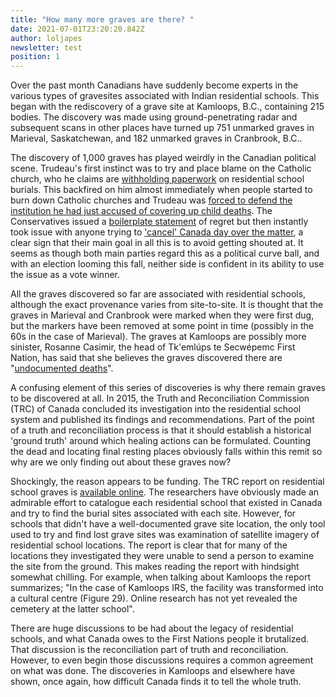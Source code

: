 ```yaml
---
title: "How many more graves are there? "
date: 2021-07-01T23:20:20.842Z
author: loljapes
newsletter: test
position: 1
---
```

Over the past month Canadians have suddenly become experts in the various types of gravesites associated with Indian residential schools. This began with the rediscovery of a grave site at Kamloops, B.C., containing 215 bodies. The discovery was made using ground-penetrating radar and subsequent scans in other places have turned up 751 unmarked graves in Marieval, Saskatchewan, and 182 unmarked graves in Cranbrook, B.C..

The discovery of 1,000 graves has played weirdly in the Canadian political scene. Trudeau's first instinct was to try and place blame on the Catholic church, who he claims are [withholding paperwork](https://www.bbc.com/news/world-us-canada-57358292) on residential school burials. This backfired on him almost immediately when people started to burn down Catholic churches and Trudeau was [forced to defend the institution he had just accused of covering up child deaths](https://www.ctvnews.ca/politics/politicians-indigenous-leaders-say-burning-churches-not-the-way-to-get-justice-1.5492144). The Conservatives issued a [boilerplate statement](https://www.conservative.ca/conservative-leader-erin-otoole-on-heartbreaking-discovery-of-hundreds-of-unmarked-graves-in-saskatchewan/) of regret but then instantly took issue with anyone trying to ['cancel' Canada day over the matter](https://globalnews.ca/video/7989360/otoole-says-cancelling-canada-day-means-losing-opportunity-to-challenge-others-to-do-better), a clear sign that their main goal in all this is to avoid getting shouted at. It seems as though both main parties regard this as a political curve ball, and with an election looming this fall, neither side is confident in its ability to use the issue as a vote winner.

All the graves discovered so far are associated with residential schools, although the exact provenance varies from site-to-site. It is thought that the graves in Marieval and Cranbrook were marked when they were first dug, but the markers have been removed at some point in time (possibly in the 60s in the case of Marieval). The graves at Kamloops are possibly more sinister, Rosanne Casimir, the head of Tk'emlúps te Secwépemc First Nation, has said that she believes the graves discovered there are "[undocumented deaths](https://www.cbc.ca/news/canada/british-columbia/tk-eml%C3%BAps-te-secw%C3%A9pemc-215-children-former-kamloops-indian-residential-school-1.6043778)".

A confusing element of this series of discoveries is why there remain graves to be discovered at all. In 2015, the Truth and Reconciliation Commission (TRC) of Canada concluded its investigation into the residential school system and published its findings and recommendations. Part of the point of a truth and reconciliation process is that it should establish a historical 'ground truth' around which healing actions can be formulated. Counting the dead and locating final resting places obviously falls within this remit so why are we only finding out about these graves now?

Shockingly, the reason appears to be funding. The TRC report on residential school graves is [available online](https://ehprnh2mwo3.exactdn.com/wp-content/uploads/2021/05/AAA-Hamilton-cemetery-FInal.pdf). The researchers have obviously made an admirable effort to catalogue each residential school that existed in Canada and try to find the burial sites associated with each site. However, for schools that didn't have a well-documented grave site location, the only tool used to try and find lost grave sites was examination of satellite imagery of residential school locations. The report is clear that for many of the locations they investigated they were unable to send a person to examine the site from the ground. This makes reading the report with hindsight somewhat chilling. For example, when talking about Kamloops the report summarizes; "In the case of Kamloops IRS, the facility was transformed into a cultural centre (Figure 29). Online research has not yet revealed the cemetery at the latter school".

There are huge discussions to be had about the legacy of residential schools, and what Canada owes to the First Nations people it brutalized. That discussion is the reconciliation part of truth and reconciliation. However, to even begin those discussions requires a common agreement on what was done. The discoveries in Kamloops and elsewhere have shown, once again, how difficult Canada finds it to tell the whole truth.
